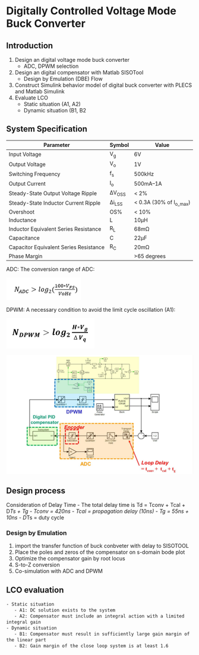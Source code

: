 # Digitally Controlled Voltage Mode Buck Converter

## Introduction

1. Design an digital voltage mode buck converter
   - ADC, DPWM selection
2. Design an digital compensator with Matlab SISOTool
   - Design by Emulation (DBE) Flow
3. Construct Simulink behavior model of digital buck converter with PLECS and Matlab Simulink
4. Evaluate LCO
   - Static situation (A1, A2)
   - Dynamic situation (B1, B2

## System Specification
| Parameter                             | Symbol  | Value               |
|---------------------------------------|---------|---------------------|
| Input Voltage                         | V<sub>g</sub>    | 6V                  |
| Output Voltage                        | V<sub>o</sub>    | 1V                  |
| Switching Frequency                   | f<sub>s</sub>    | 500kHz              |
| Output Current                        | I<sub>o</sub>    | 500mA–1A            |
| Steady-State Output Voltage Ripple    | ΔV<sub>OSS</sub> | < 2%                |
| Steady-State Inductor Current Ripple  | Δi<sub>LSS</sub> | < 0.3A (30% of I<sub>o_max</sub>) |
| Overshoot                             | OS%     | < 10%               |
| Inductance                            | L       | 10μH                |
| Inductor Equivalent Series Resistance | R<sub>L</sub>    | 68mΩ                |
| Capacitance                           | C       | 22μF                |
| Capacitor Equivalent Series Resistance| R<sub>C</sub>    | 20mΩ                |
| Phase Margin                          |                  | >65 degrees         |

ADC: The conversion range of ADC:  

![C](./figure/ADC.png)

DPWM: A necessary condition to avoid the limit cycle oscillation (A1):

![C](./figure/NDPWM.png)

![C](./figure/3.jpg)

## Design process
Consideration of Delay Time
      - The total delay time is Td = Tconv + Tcal + D*Ts + Tg
      - Tconv = 420ns
      - Tcal = propagation delay (10ns)
      - Tg = 55ns + 10ns
      - D*Ts = duty cycle

### Design by Emulation
1. import the transfer function of buck conbveter with delay to SISOTOOL
2. Place the poles and zeros of the compensator on s-domain bode plot
3. Optimize the compensator gain by root locus
4. S-to-Z conversion
5. Co-simulation with ADC and DPWM

## LCO evaluation
    - Static situation
       - A1: DC solution exists to the system
       - A2: Compensator must include an integral action with a limited integral gain
    - Dynamic situation
       - B1: Compensator must result in sufficiently large gain margin of the linear part
       - B2: Gain margin of the close loop system is at least 1.6

